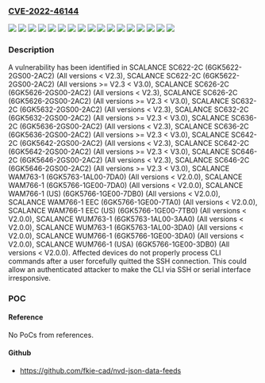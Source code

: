 ### [CVE-2022-46144](https://cve.mitre.org/cgi-bin/cvename.cgi?name=CVE-2022-46144)
![](https://img.shields.io/static/v1?label=Product&message=SCALANCE%20SC622-2C&color=blue)
![](https://img.shields.io/static/v1?label=Product&message=SCALANCE%20SC626-2C&color=blue)
![](https://img.shields.io/static/v1?label=Product&message=SCALANCE%20SC632-2C&color=blue)
![](https://img.shields.io/static/v1?label=Product&message=SCALANCE%20SC636-2C&color=blue)
![](https://img.shields.io/static/v1?label=Product&message=SCALANCE%20SC642-2C&color=blue)
![](https://img.shields.io/static/v1?label=Product&message=SCALANCE%20SC646-2C&color=blue)
![](https://img.shields.io/static/v1?label=Product&message=SCALANCE%20WAM763-1&color=blue)
![](https://img.shields.io/static/v1?label=Product&message=SCALANCE%20WAM766-1%20(US)&color=blue)
![](https://img.shields.io/static/v1?label=Product&message=SCALANCE%20WAM766-1%20EEC%20(US)&color=blue)
![](https://img.shields.io/static/v1?label=Product&message=SCALANCE%20WAM766-1%20EEC&color=blue)
![](https://img.shields.io/static/v1?label=Product&message=SCALANCE%20WAM766-1&color=blue)
![](https://img.shields.io/static/v1?label=Product&message=SCALANCE%20WUM763-1&color=blue)
![](https://img.shields.io/static/v1?label=Product&message=SCALANCE%20WUM766-1%20(USA)&color=blue)
![](https://img.shields.io/static/v1?label=Product&message=SCALANCE%20WUM766-1&color=blue)
![](https://img.shields.io/static/v1?label=Version&message=0%20&color=brightgreen)
![](https://img.shields.io/static/v1?label=Version&message=V2.3%20&color=brightgreen)
![](https://img.shields.io/static/v1?label=Vulnerability&message=CWE-664%3A%20Improper%20Control%20of%20a%20Resource%20Through%20its%20Lifetime&color=brightgreen)

### Description

A vulnerability has been identified in SCALANCE SC622-2C (6GK5622-2GS00-2AC2) (All versions < V2.3), SCALANCE SC622-2C (6GK5622-2GS00-2AC2) (All versions >= V2.3 < V3.0), SCALANCE SC626-2C (6GK5626-2GS00-2AC2) (All versions < V2.3), SCALANCE SC626-2C (6GK5626-2GS00-2AC2) (All versions >= V2.3 < V3.0), SCALANCE SC632-2C (6GK5632-2GS00-2AC2) (All versions < V2.3), SCALANCE SC632-2C (6GK5632-2GS00-2AC2) (All versions >= V2.3 < V3.0), SCALANCE SC636-2C (6GK5636-2GS00-2AC2) (All versions < V2.3), SCALANCE SC636-2C (6GK5636-2GS00-2AC2) (All versions >= V2.3 < V3.0), SCALANCE SC642-2C (6GK5642-2GS00-2AC2) (All versions < V2.3), SCALANCE SC642-2C (6GK5642-2GS00-2AC2) (All versions >= V2.3 < V3.0), SCALANCE SC646-2C (6GK5646-2GS00-2AC2) (All versions < V2.3), SCALANCE SC646-2C (6GK5646-2GS00-2AC2) (All versions >= V2.3 < V3.0), SCALANCE WAM763-1 (6GK5763-1AL00-7DA0) (All versions < V2.0.0), SCALANCE WAM766-1 (6GK5766-1GE00-7DA0) (All versions < V2.0.0), SCALANCE WAM766-1 (US) (6GK5766-1GE00-7DB0) (All versions < V2.0.0), SCALANCE WAM766-1 EEC (6GK5766-1GE00-7TA0) (All versions < V2.0.0), SCALANCE WAM766-1 EEC (US) (6GK5766-1GE00-7TB0) (All versions < V2.0.0), SCALANCE WUM763-1 (6GK5763-1AL00-3AA0) (All versions < V2.0.0), SCALANCE WUM763-1 (6GK5763-1AL00-3DA0) (All versions < V2.0.0), SCALANCE WUM766-1 (6GK5766-1GE00-3DA0) (All versions < V2.0.0), SCALANCE WUM766-1 (USA) (6GK5766-1GE00-3DB0) (All versions < V2.0.0). Affected devices do not properly process CLI commands after a user forcefully quitted the SSH connection. This could allow an authenticated attacker to make the CLI via SSH or serial  interface irresponsive.

### POC

#### Reference
No PoCs from references.

#### Github
- https://github.com/fkie-cad/nvd-json-data-feeds

